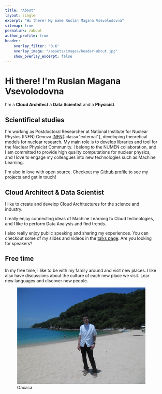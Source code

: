 ```yaml
---
title: "About"
layout: single
excerpt: "Hi there! My name Ruslan Magana Vsevolodovna"
sitemap: true
permalink: /about
author_profile: true
header:
    overlay_filter: "0.6"
    overlay_image: "/assets/images/header-about.jpg"
    show_overlay_excerpt: false
---
```


# Hi there! I'm Ruslan Magana Vsevolodovna

I'm a **Cloud Architect** a **Data Scientist** and a **Physicist**.

## Scientifical  studies

I'm working as Postdoctoral Researcher at National Institute for Nuclear Physics (INFN)
Genova [INFN](www.ge.infn.it/){:class="external"},
developing theoretical models for nuclear research.
 My main role is to develop libraries and tool for the Nuclear Physicist Community. I belong to the NUMEN collaboration, and I am  committed to provide high quality computations for nuclear physics,  and I love to engage my colleagues into new technologies such as Machine Learning.



I'm also in love with open source. Checkout my [<i class="fab fa-github"></i>  Github profile](https://github.com/ruslanmv) to see my projects and get in touch!

## Cloud Architect  & Data Scientist

I like  to create and develop Cloud
Architectures for the  science and industry.

I really enjoy connecting ideas of Machine Learning to Cloud technologies, and I  like to perform Data Analysis and find trends.




I also really enjoy public speaking and sharing my experiences. You can checkout some of my slides and videos in the [talks page](/talks). Are you looking for speakers?

## Free time



In my free time, I like to  be with my family around and visit new places. I like also
have discussions about the culture of each new place we visit. Lear new languages and discover new people.




<figure>
  <img src="/assets/images/attachment-about.jpg" alt="Oaxaca Mexico">
  <figcaption>Oaxaca</figcaption>
</figure>
